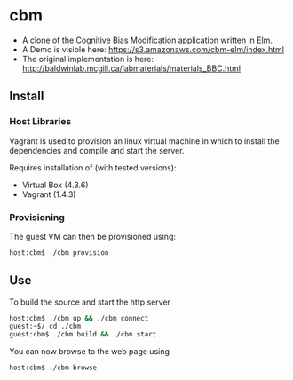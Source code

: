 # cbm

* A clone of the Cognitive Bias Modification application written in Elm. 
* A Demo is visible here: https://s3.amazonaws.com/cbm-elm/index.html
* The original implementation is here: http://baldwinlab.mcgill.ca/labmaterials/materials_BBC.html

## Install

### Host Libraries

Vagrant is used to provision an linux virtual machine in which to install the dependencies and compile and start the server.

Requires installation of (with tested versions):
* Virtual Box (4.3.6)
* Vagrant (1.4.3)

### Provisioning

The guest VM can then be provisioned using:

```bash
host:cbm$ ./cbm provision
```

## Use

To build the source and start the http server

```bash
host:cbm$ ./cbm up && ./cbm connect
guest:~$/ cd ./cbm
guest:cbm$ ./cbm build && ./cbm start
```

You can now browse to the web page using

```bash
host:cbm$ ./cbm browse
```
